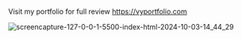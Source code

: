 Visit my portfolio for full review https://vyportfolio.com

![screencapture-127-0-0-1-5500-index-html-2024-10-03-14_44_29](https://github.com/user-attachments/assets/6fcfae1a-1a91-44b3-a83a-ccd0c43502f3)
